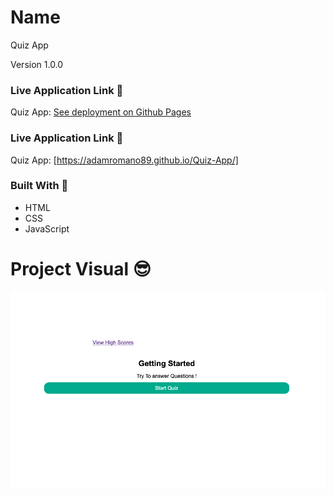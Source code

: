 # Name
Quiz App

Version 1.0.0

### Live Application Link 👀
Quiz App: [See deployment on Github Pages](https://adamromano89.github.io/Quiz-App/)

### Live Application Link 👀
Quiz App: [https://adamromano89.github.io/Quiz-App/]

### Built With 🧰
- HTML 
- CSS
- JavaScript

# Project Visual :sunglasses:
![Project-Picture](assets/images/screenshot.png)

